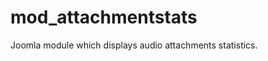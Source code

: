 mod_attachmentstats
===================

Joomla module which displays audio attachments statistics.
